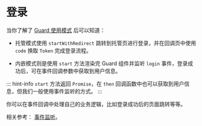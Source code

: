 # 登录

当你了解了 [Guard 使用模式](./mode.md) 后可以知道：

- 托管模式使用 `startWithRedirect` 跳转到托管页进行登录，并在回调页中使用 `code` 换取 `Token` 完成登录流程。

- 内嵌模式则是使用 `start` 方法渲染完 Guard 组件并监听 `login` 事件，登录成功后，可在事件回调参数中获取到用户信息。

::: hint-info
`start` 方法返回 `Promise`，在 `then` 回调函数中也可以获取到用户信息，但我们一般使用事件监听的方式。
:::

你可以在事件回调中处理自己的业务逻辑，比如登录成功后的页面跳转等等。

相关参考： [事件监听](./events.md)。